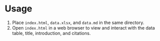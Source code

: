# Usage
1. Place `index.html`, `data.xlsx`, and `data.md` in the same directory.
2. Open `index.html` in a web browser to view and interact with the data table, title, introduction, and citations.
